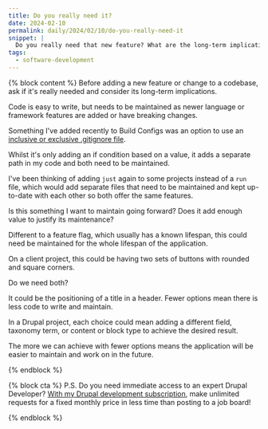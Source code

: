 ```yaml
---
title: Do you really need it?
date: 2024-02-10
permalink: daily/2024/02/10/do-you-really-need-it
snippet: |
  Do you really need that new feature? What are the long-term implications of adding it?
tags:
  - software-development
---
```


{% block content %}
Before adding a new feature or change to a codebase, ask if it's really needed and consider its long-term implications.

Code is easy to write, but needs to be maintained as newer language or framework features are added or have breaking changes.

Something I've added recently to Build Configs was an option to use an [inclusive or exclusive .gitignore file][gitignore].

Whilst it's only adding an if condition based on a value, it adds a separate path in my code and both need to be maintained.

I've been thinking of adding `just` again to some projects instead of a `run` file, which would add separate files that need to be maintained and kept up-to-date with each other so both offer the same features.

Is this something I want to maintain going forward? Does it add enough value to justify its maintenance?

Different to a feature flag, which usually has a known lifespan, this could need be maintained for the whole lifespan of the application.

On a client project, this could be having two sets of buttons with rounded and square corners.

Do we need both?

It could be the positioning of a title in a header. Fewer options mean there is less code to write and maintain.

In a Drupal project, each choice could mean adding a different field, taxonomy term, or content or block type to achieve the desired result.

The more we can achieve with fewer options means the application will be easier to maintain and work on in the future.

[gitignore]: {{site.url}}/daily/2024/01/27/gitignore-inclusive-or-exclusive
{% endblock %}

{% block cta %}
P.S. Do you need immediate access to an expert Drupal Developer? [With my Drupal development subscription][subscription], make unlimited requests for a fixed monthly price in less time than posting to a job board!

[subscription]: {{site.url}}/subscription
{% endblock %}

